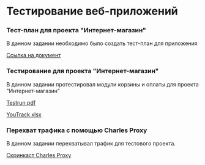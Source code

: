 # Тестирование веб-приложений
### Тест-план для проекта "Интернет-магазин"
В данном задании необходимо было создать тест-план для приложения

[Ссылка на документ](https://docs.google.com/spreadsheets/d/1DEEwEVkTyvjmugebty_8f2PvQdol-AssVQ62zUvCdE8/edit?gid=0#gid=0)
 
### Тестирование для проекта "Интернет-магазин"
В данном задании протестировал модули корзины и оплаты для проекта "Интернет-магазин"

[Testrun pdf](https://github.com/user-attachments/files/20272618/TestRun.V.Tkachenko.V2.pdf)

[YouTrack xlsx](https://github.com/user-attachments/files/20272620/YouTrack.V.Tkachenko.V2.xlsx)

### Перехват трафика с помощью Charles Proxy
В данном задании перехватывал трафик для тестового проекта. 

[Скринкаст Charles Proxy](https://github.com/user-attachments/assets/4f63fa23-af69-4bb5-8adf-e1275644dfc2)
